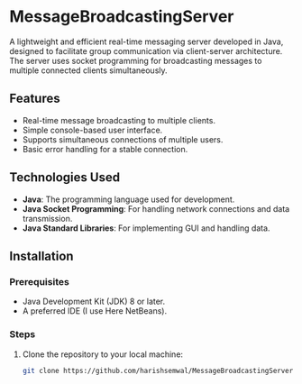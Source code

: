 # MessageBroadcastingServer

A lightweight and efficient real-time messaging server developed in Java, designed to facilitate group communication via client-server architecture. The server uses socket programming for broadcasting messages to multiple connected clients simultaneously.

## Features
- Real-time message broadcasting to multiple clients.
- Simple console-based user interface.
- Supports simultaneous connections of multiple users.
- Basic error handling for a stable connection.
  
## Technologies Used
- **Java**: The programming language used for development.
- **Java Socket Programming**: For handling network connections and data transmission.
- **Java Standard Libraries**: For implementing GUI and handling data.

## Installation

### Prerequisites
- Java Development Kit (JDK) 8 or later.
- A preferred IDE (I use Here NetBeans).

### Steps
1. Clone the repository to your local machine:
   ```bash
   git clone https://github.com/harishsemwal/MessageBroadcastingServer.git

